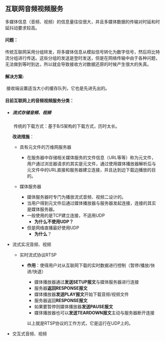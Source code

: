 ## 互联网音频视频服务

多媒体信息（音频、视频）的信息量往往很大，并且多媒体数据的传输对时延和时延抖动要求较高。

#### 问题：

​	传统互联网采用分组转发，将多媒体信息从模拟信号转化为数字信号，然后将比特流分组进行传送。这些分组的发送是登时发送，但是在网络传输中由于各种问题，无法做到等时到达，所以就会导致接收方对数据还原的时候产生很大的失真。

#### 解决方案:

​	接收端设置适当大小的缓存队列，它也是先进先出的。

#### 目前互联网上的音频视频服务分类：

- ##### 流式存储音频、视频

  ​	传统的下载方式：基于B/S架构的下载方式，历时太长。

  **改进措施**：

  - 具有元文件的万维网服务器
    - 在服务器中存储相关媒体服务的文件信息（URL等等）称为元文件，用户通过浏览器请求的其实是元文件，通过使用媒体播放器解析后与元文件中的URL直接和服务器建立连接，并且达到边下载边播放的目的。

  - 媒体服务器
    - 媒体服务器时专门为播放流式音频、视频二设计的。
    - 当用户得到元文件后通过媒体播放器与服务器发起连接，连接的其实是媒体服务器。
    - 一般使用的是TCP建立连接，不适用UDP
      - **为什么不使用UDP？**
    - 但是网络直播最好使用UDP
      - **为什么**？

- 流式实况音频、视频

  - 实时流式协议RTSP

    - **作用**：使得用户对从互联网下载的实时数据进行控制（暂停/播放/快进/快退）

      - 媒体播放器通过**发送SETUP报文**与媒体服务器进行连接
      - 服务器**返回RESPONSE报文**
      - 媒体播放器**发送PLAY报文**开始下载音频/视频文件
      - 服务器返回**RESPONSE报文**
      - 如果要暂停则媒体播放器**发送PAUSE报文**
      - 媒体播放器也可以**发送TEARDOWN报文**主动与服务器断开连接

      以上就是RTSP协议的工作方式，它是运行在UDP上的。

- 交互式音频、视频
